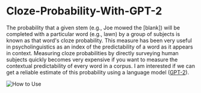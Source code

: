 # Cloze-Probability-With-GPT-2

The probability that a given stem (e.g., Joe mowed the [blank]) will be completed with a particular word (e.g., lawn) by a group of subjects is known as that word's cloze probability. This measure has been very useful in psycholinguistics as an index of the predictability of a word as it appears in context. Measuring cloze probabilities by directly surveying human subjects quickly becomes very expensive if you want to measure the contextual predictability of every word in a corpus. I am interested if we can get a reliable estimate of this probability using a language model ([GPT-2](https://openai.com/blog/better-language-models/)).


![How to Use](https://github.com/samern92/Cloze-Probability-With-GPT-2/blob/master/github_howtouse.gif)
